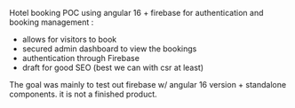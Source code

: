 Hotel booking POC using angular 16 + firebase for authentication and booking management :

- allows for visitors to book
- secured admin dashboard to view the bookings
- authentication through Firebase
- draft for good SEO (best we can with csr at least)

The goal was mainly to test out firebase w/ angular 16 version + standalone components. it is not a finished product.
